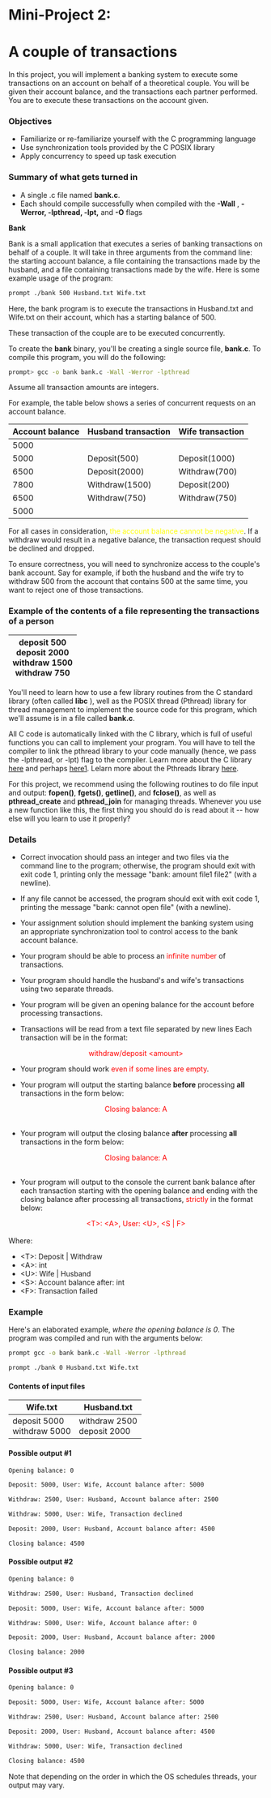 
# **Mini-Project 2:**

# **A couple of transactions**

In this project, you will implement a banking system to execute some transactions on an account on behalf of a theoretical couple. You will be given their account balance, and the transactions each partner performed. You are to execute these transactions on the account given.

### Objectives

- Familiarize or re-familiarize yourself with the C programming language
- Use synchronization tools provided by the C POSIX library
- Apply concurrency to speed up task execution

### Summary of what gets turned in

- A single .c file named  **bank.c**.
- Each should compile successfully when compiled with the  **-Wall** , **-Werror, -lpthread, -lpt,** and **-O** flags

**Bank**

Bank is a small application that executes a series of banking transactions on behalf of a couple. It will take in three arguments from the command line: the starting account balance, a file containing the transactions made by the husband, and a file containing transactions made by the wife. Here is some example usage of the program:

``` bash
prompt ./bank 500 Husband.txt Wife.txt
```

Here, the bank program is to execute the transactions in Husband.txt and Wife.txt on their account, which has a starting balance of 500.

These transaction of the couple are to be executed concurrently.

To create the  **bank**  binary, you'll be creating a single source file,  **bank.c**. To compile this program, you will do the following:

``` bash
prompt> gcc -o bank bank.c -Wall -Werror -lpthread
```

Assume all transaction amounts are integers.

For example, the table below shows a series of concurrent requests on an account balance.

| Account balance | Husband transaction | Wife transaction |
| --- | --- | --- |
| 5000 |
| 5000 | Deposit(500) | Deposit(1000) |
| 6500 | Deposit(2000) | Withdraw(700) |
| 7800 | Withdraw(1500) | Deposit(200) |
| 6500 | Withdraw(750) | Withdraw(750) |
| 5000 |

For all cases in consideration, <text style="color:yellow">the account balance cannot be negative</text>. If a withdraw would result in a negative balance, the transaction request should be declined and dropped.

To ensure correctness, you will need to synchronize access to the couple's bank account. Say for example, if both the husband and the wife try to withdraw 500 from the account that contains 500 at the same time, you want to reject one of those transactions.

### Example of the contents of a file representing the transactions of a person

| deposit 500 <br> deposit 2000  <br>  withdraw 1500 <br> withdraw 750  <br>  |
| --- |

You'll need to learn how to use a few library routines from the C standard library (often called  **libc** ), well as the POSIX thread (Pthread) library for thread management to implement the source code for this program, which we'll assume is in a file called  **bank.c**.

All C code is automatically linked with the C library, which is full of useful functions you can call to implement your program. You will have to tell the compiler to link the pthread library to your code manually (hence, we pass the -lpthread, or -lpt) flag to the compiler. Learn more about the C library [here](https://en.wikipedia.org/wiki/C_standard_library) and perhaps [here](https://www-s.acm.illinois.edu/webmonkeys/book/c_guide/)[1](https://github.com/remzi-arpacidusseau/ostep-projects/tree/master/initial-utilities#myfootnote1). Lelarn more about the Pthreads library [here](https://docs.oracle.com/cd/E19120-01/open.solaris/816-5137/tlib-1/index.html).

For this project, we recommend using the following routines to do file input and output: **fopen()**, **fgets()**, **getline()**, and **fclose()**, as well as **pthread\_create** and **pthread\_join** for managing threads. Whenever you use a new function like this, the first thing you should do is read about it -- how else will you learn to use it properly?

### Details

- Correct invocation should pass an integer and two files via the command line to the program; otherwise, the program should exit with exit code 1, printing only the message "bank: amount file1 file2" (with a newline).

- If any file cannot be accessed, the program should exit with exit code 1, printing the message "bank: cannot open file" (with a newline).

- Your assignment solution should implement the banking system using an appropriate synchronization tool to control access to the bank account balance.

- Your program should be able to process an <text style="color:red">infinite number</text> of transactions.

- Your program should handle the husband's and wife's transactions using two separate threads.

- Your program will be given an opening balance for the account before processing transactions.

- Transactions will be read from a text file separated by new lines Each transaction will be in the format:

<div align="center" style="color:red">
withdraw/deposit &lt;amount&gt;
</div>

- Your program should work <text style="color:red">even if some lines are empty</text>.

- Your program will output the starting balance **before** processing **all** transactions in the form below:

<div align="center" style="color:red">
Closing balance: A
</div>
<br>

- Your program will output the closing balance **after** processing **all** transactions in the form below:

<div align="center" style="color:red">
Closing balance: A
</div>
<br>

- Your program will output to the console the current bank balance after each transaction starting with the opening balance and ending with the closing balance after processing all transactions, <text style="color:red">strictly</text> in the format below:

<div align="center" style="color:red">
&lt;T&gt;: &lt;A&gt;, User: &lt;U&gt;, &lt;S | F&gt;
</div>
<br>
Where:

- &lt;T&gt;: Deposit | Withdraw
- &lt;A&gt;: int
- &lt;U&gt;: Wife | Husband
- &lt;S&gt;: Account balance after: int
- &lt;F&gt;: Transaction failed

### Example

Here's an elaborated example, _where the opening balance is 0_. The program was compiled and run with the arguments below:

``` bash
prompt gcc -o bank bank.c -Wall -Werror -lpthread
```

``` bash
prompt ./bank 0 Husband.txt Wife.txt
```

#### Contents of input files

| Wife.txt | Husband.txt |
| --- | --- |
| deposit 5000 <br> withdraw 5000 | withdraw 2500 <br> deposit 2000|

#### Possible output #1

``` txt
Opening balance: 0

Deposit: 5000, User: Wife, Account balance after: 5000

Withdraw: 2500, User: Husband, Account balance after: 2500

Withdraw: 5000, User: Wife, Transaction declined

Deposit: 2000, User: Husband, Account balance after: 4500

Closing balance: 4500
```

#### Possible output #2

``` txt
Opening balance: 0

Withdraw: 2500, User: Husband, Transaction declined

Deposit: 5000, User: Wife, Account balance after: 5000

Withdraw: 5000, User: Wife, Account balance after: 0

Deposit: 2000, User: Husband, Account balance after: 2000

Closing balance: 2000
```

#### Possible output #3

``` txt
Opening balance: 0

Deposit: 5000, User: Wife, Account balance after: 5000

Withdraw: 2500, User: Husband, Account balance after: 2500

Deposit: 2000, User: Husband, Account balance after: 4500

Withdraw: 5000, User: Wife, Transaction declined

Closing balance: 4500
```

Note that depending on the order in which the OS schedules threads, your output may vary.
